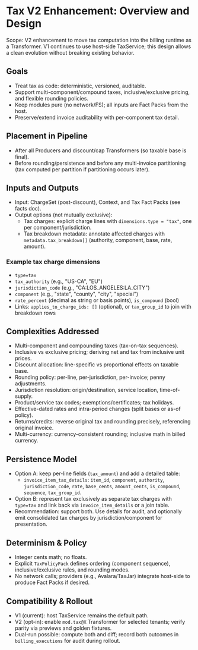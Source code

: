 # Tax V2 Enhancement: Overview and Design

Scope: V2 enhancement to move tax computation into the billing runtime as a Transformer. V1 continues to use host-side TaxService; this design allows a clean evolution without breaking existing behavior.

## Goals
- Treat tax as code: deterministic, versioned, auditable.
- Support multi-component/compound taxes, inclusive/exclusive pricing, and flexible rounding policies.
- Keep modules pure (no network/FS); all inputs are Fact Packs from the host.
- Preserve/extend invoice auditability with per-component tax detail.

## Placement in Pipeline
- After all Producers and discount/cap Transformers (so taxable base is final).
- Before rounding/persistence and before any multi-invoice partitioning (tax computed per partition if partitioning occurs later).

## Inputs and Outputs
- Input: ChargeSet (post-discount), Context, and Tax Fact Packs (see facts doc).
- Output options (not mutually exclusive):
  - Tax charges: explicit charge lines with `dimensions.type = "tax"`, one per component/jurisdiction.
  - Tax breakdown metadata: annotate affected charges with `metadata.tax_breakdown[]` (authority, component, base, rate, amount).

### Example tax charge dimensions
- `type=tax`
- `tax_authority` (e.g., "US-CA", "EU")
- `jurisdiction_code` (e.g., "CA:LOS_ANGELES:LA_CITY")
- `component` (e.g., "state", "county", "city", "special")
- `rate_percent` (decimal as string or basis points), `is_compound` (bool)
- Links: `applies_to_charge_ids: []` (optional), or `tax_group_id` to join with breakdown rows

## Complexities Addressed
- Multi-component and compounding taxes (tax-on-tax sequences).
- Inclusive vs exclusive pricing; deriving net and tax from inclusive unit prices.
- Discount allocation: line-specific vs proportional effects on taxable base.
- Rounding policy: per-line, per-jurisdiction, per-invoice; penny adjustments.
- Jurisdiction resolution: origin/destination, service location, time-of-supply.
- Product/service tax codes; exemptions/certificates; tax holidays.
- Effective-dated rates and intra-period changes (split bases or as-of policy).
- Returns/credits: reverse original tax and rounding precisely, referencing original invoice.
- Multi-currency: currency-consistent rounding; inclusive math in billed currency.

## Persistence Model
- Option A: keep per-line fields (`tax_amount`) and add a detailed table:
  - `invoice_item_tax_details`: `item_id`, `component`, `authority`, `jurisdiction_code`, `rate`, `base_cents`, `amount_cents`, `is_compound`, `sequence`, `tax_group_id`.
- Option B: represent tax exclusively as separate tax charges with `type=tax` and link back via `invoice_item_details` or a join table.
- Recommendation: support both. Use details for audit, and optionally emit consolidated tax charges by jurisdiction/component for presentation.

## Determinism & Policy
- Integer cents math; no floats.
- Explicit `TaxPolicyPack` defines ordering (component sequence), inclusive/exclusive rules, and rounding modes.
- No network calls; providers (e.g., Avalara/TaxJar) integrate host-side to produce Fact Packs if desired.

## Compatibility & Rollout
- V1 (current): host TaxService remains the default path.
- V2 (opt-in): enable `mod.tax@X` Transformer for selected tenants; verify parity via previews and golden fixtures.
- Dual-run possible: compute both and diff; record both outcomes in `billing_executions` for audit during rollout.

